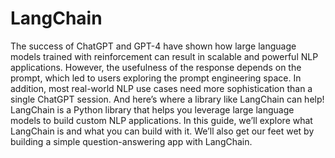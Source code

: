 # LangChain
The success of ChatGPT and GPT-4 have shown how large language models trained with reinforcement can result in scalable and powerful NLP applications. 
However, the usefulness of the response depends on the prompt, which led to users exploring the prompt engineering space. In addition, most real-world NLP use cases need more sophistication than a single ChatGPT session. And here’s where a library like LangChain can help!
LangChain is a Python library that helps you leverage large language models to build custom NLP applications.
In this guide, we’ll explore what LangChain is and what you can build with it. We’ll also get our feet wet by building a simple question-answering app with LangChain.
